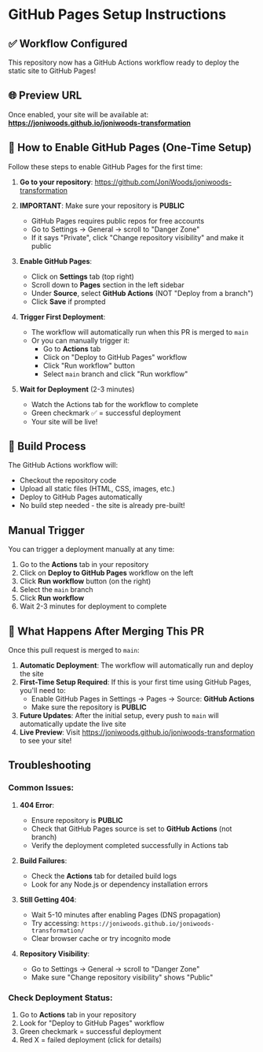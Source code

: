 
# GitHub Pages Setup Instructions

## ✅ Workflow Configured
This repository now has a GitHub Actions workflow ready to deploy the static site to GitHub Pages!

## 🌐 Preview URL
Once enabled, your site will be available at:
**https://joniwoods.github.io/joniwoods-transformation**

## 🚀 How to Enable GitHub Pages (One-Time Setup)

Follow these steps to enable GitHub Pages for the first time:

1. **Go to your repository**: https://github.com/JoniWoods/joniwoods-transformation

2. **IMPORTANT**: Make sure your repository is **PUBLIC**
   - GitHub Pages requires public repos for free accounts
   - Go to Settings → General → scroll to "Danger Zone"
   - If it says "Private", click "Change repository visibility" and make it public

3. **Enable GitHub Pages**:
   - Click on **Settings** tab (top right)
   - Scroll down to **Pages** section in the left sidebar
   - Under **Source**, select **GitHub Actions** (NOT "Deploy from a branch")
   - Click **Save** if prompted

4. **Trigger First Deployment**:
   - The workflow will automatically run when this PR is merged to `main`
   - Or you can manually trigger it:
     - Go to **Actions** tab
     - Click on "Deploy to GitHub Pages" workflow
     - Click "Run workflow" button
     - Select `main` branch and click "Run workflow"

5. **Wait for Deployment** (2-3 minutes)
   - Watch the Actions tab for the workflow to complete
   - Green checkmark ✅ = successful deployment
   - Your site will be live!

## 🔧 Build Process
The GitHub Actions workflow will:
- Checkout the repository code
- Upload all static files (HTML, CSS, images, etc.)
- Deploy to GitHub Pages automatically
- No build step needed - the site is already pre-built!

## Manual Trigger
You can trigger a deployment manually at any time:
1. Go to the **Actions** tab in your repository
2. Click on **Deploy to GitHub Pages** workflow on the left
3. Click **Run workflow** button (on the right)
4. Select the `main` branch
5. Click **Run workflow**
6. Wait 2-3 minutes for deployment to complete

## 🎯 What Happens After Merging This PR

Once this pull request is merged to `main`:
1. **Automatic Deployment**: The workflow will automatically run and deploy the site
2. **First-Time Setup Required**: If this is your first time using GitHub Pages, you'll need to:
   - Enable GitHub Pages in Settings → Pages → Source: **GitHub Actions**
   - Make sure the repository is **PUBLIC**
3. **Future Updates**: After the initial setup, every push to `main` will automatically update the live site
4. **Live Preview**: Visit https://joniwoods.github.io/joniwoods-transformation to see your site!

## Troubleshooting

### Common Issues:
1. **404 Error**: 
   - Ensure repository is **PUBLIC**
   - Check that GitHub Pages source is set to **GitHub Actions** (not branch)
   - Verify the deployment completed successfully in Actions tab

2. **Build Failures**:
   - Check the **Actions** tab for detailed build logs
   - Look for any Node.js or dependency installation errors

3. **Still Getting 404**:
   - Wait 5-10 minutes after enabling Pages (DNS propagation)
   - Try accessing: `https://joniwoods.github.io/joniwoods-transformation/`
   - Clear browser cache or try incognito mode

4. **Repository Visibility**:
   - Go to Settings → General → scroll to "Danger Zone"
   - Make sure "Change repository visibility" shows "Public"

### Check Deployment Status:
1. Go to **Actions** tab in your repository
2. Look for "Deploy to GitHub Pages" workflow
3. Green checkmark = successful deployment
4. Red X = failed deployment (click for details)
